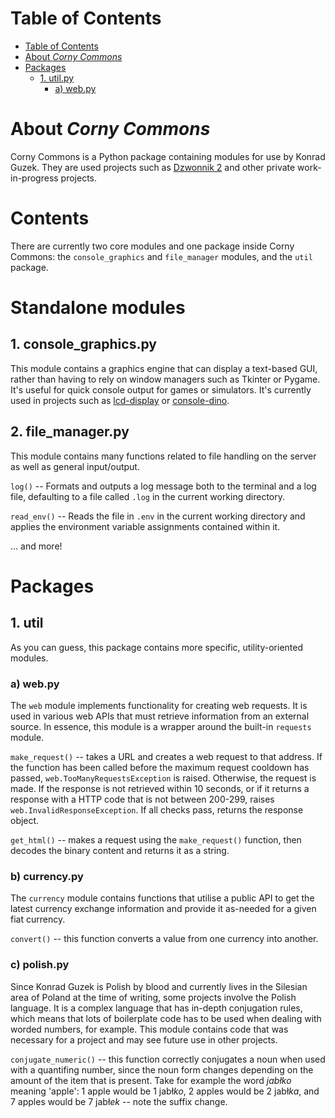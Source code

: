 <!-- exclue in toc -->
# Table of Contents
- [Table of Contents](#table-of-contents)
- [About *Corny Commons*](#about-corny-commons)
- [Packages](#packages)
	- [1. util.py](#1-utilpy)
		- [a) web.py](#a-webpy)

# About *Corny Commons*
Corny Commons is a Python package containing modules for use by Konrad Guzek. They are used projects such as [Dzwonnik 2](https://github.com/MagicalCornFlake/dzwonnik-2) and other private work-in-progress projects.

# Contents
There are currently two core modules and one package inside Corny Commons: the `console_graphics` and `file_manager` modules, and the `util` package. 

# Standalone modules
## 1. console_graphics.py
This module contains a graphics engine that can display a text-based GUI, rather than having to rely on window managers such as Tkinter or Pygame. It's useful for quick console output for games or simulators. It's currently used in projects such as [lcd-display](https://www.github.com/MagicalCornFlake/lcd-display) or [console-dino](https://www.github.com/MagicalCornFlake/console-dino).

## 2. file_manager.py 
This module contains many functions related to file handling on the server as well as general input/output.

`log()` -- Formats and outputs a log message both to the terminal and a log file, defaulting to a file called `.log` in the current working directory.

`read_env()` -- Reads the file in `.env` in the current working directory and applies the environment variable assignments contained within it.

... and more!

# Packages
## 1. util
As you can guess, this package contains more specific, utility-oriented modules.

### a) web.py
The `web` module implements functionality for creating web requests. It is used in various web APIs that must retrieve information from an external source. In essence, this module is a wrapper around the built-in `requests` module.

`make_request()` -- takes a URL and creates a web request to that address. If the function has been called before the maximum request cooldown has passed, `web.TooManyRequestsException` is raised. Otherwise, the request is made. If the response is not retrieved within 10 seconds, or if it returns a response with a HTTP code that is not between 200-299, raises `web.InvalidResponseException`. If all checks pass, returns the response object.

`get_html()` -- makes a request using the `make_request()` function, then decodes the binary content and returns it as a string.

### b) currency.py
The `currency` module contains functions that utilise a public API to get the latest currency exchange information and provide it as-needed for a given fiat currency.

`convert()` -- this function converts a value from one currency into another.

### c) polish.py
Since Konrad Guzek is Polish by blood and currently lives in the Silesian area of Poland at the time of writing, some projects involve the Polish language. It is a complex language that has in-depth conjugation rules, which means that lots of boilerplate code has to be used when dealing with worded numbers, for example. This module contains code that was necessary for a project and may see future use in other projects.

`conjugate_numeric()` -- this function correctly conjugates a noun when used with a quantifing number, since the noun form changes depending on the amount of the item that is present. Take for example the word *jabłko* meaning 'apple': 1 apple would be 1 jabł*ko*, 2 apples would be 2 jabł*ka*, and 7 apples would be 7 jabł*ek* -- note the suffix change.
